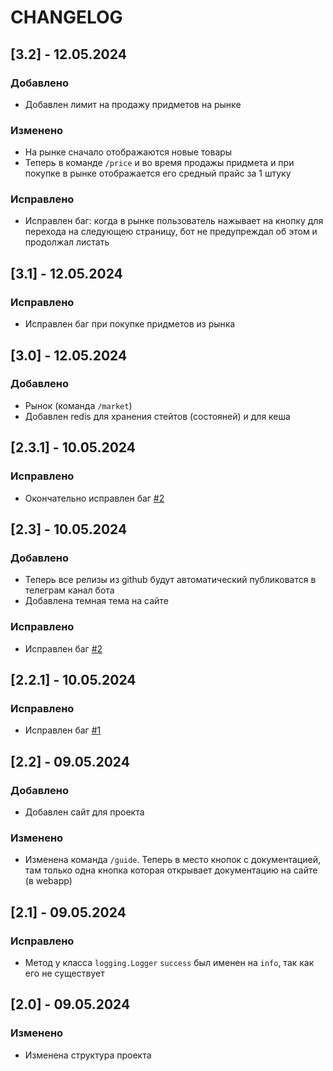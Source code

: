 # CHANGELOG


## [3.2] - 12.05.2024

### Добавлено
- Добавлен лимит на продажу придметов на рынке

### Изменено
- На рынке сначало отображаются новые товары
- Теперь в команде `/price` и во время продажы придмета и при покупке в рынке отображается его средный прайс за 1 штуку

### Исправлено
- Исправлен баг: когда в рынке пользователь нажывает на кнопку для перехода на следующею страницу, бот не предупреждал об этом и продолжал листать

## [3.1] - 12.05.2024

### Исправлено
- Исправлен баг при покупке придметов из рынка

## [3.0] - 12.05.2024

### Добавлено
- Рынок (команда `/market`)
- Добавлен redis для хранения стейтов (состояней) и для кеша

## [2.3.1] - 10.05.2024

### Исправлено
- Окончательно исправлен баг [#2](https://github.com/HamletSargsyan/livebot/issues/2)

## [2.3] - 10.05.2024

### Добавлено
- Теперь все релизы из github будут автоматический публиковатся в телеграм канал бота
- Добавлена темная тема на сайте

### Исправлено
- Исправлен баг [#2](https://github.com/HamletSargsyan/livebot/issues/2)


## [2.2.1] - 10.05.2024

### Исправлено
- Исправлен баг [#1](https://github.com/HamletSargsyan/livebot/issues/1)

## [2.2] - 09.05.2024

### Добавлено
- Добавлен сайт для проекта

### Изменено
- Изменена команда `/guide`. Теперь в место кнопок с документацией, там только одна кнопка которая открывает документацию на сайте (в webapp)



## [2.1] - 09.05.2024

### Исправлено
- Метод у класса `logging.Logger` `success` был именен на `info`, так как его не существует

## [2.0] - 09.05.2024

### Изменено
- Изменена структура проекта
